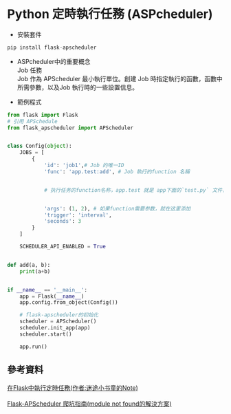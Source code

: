# Python 定時執行任務 (ASPcheduler)

- 安裝套件
```python
pip install flask-apscheduler
```
- ASPcheduler中的重要概念  
Job 任務  
Job 作為 APScheduler 最小執行單位。創建 Job 時指定執行的函數，函數中所需參數，以及Job 執行時的一些設置信息。  

- 範例程式
```python
from flask import Flask
# 引用 APSchedule
from flask_apscheduler import APScheduler


class Config(object):
    JOBS = [
        {
            'id': 'job1',# Job 的唯一ID
            'func': 'app.test:add', # Job 執行的function 名稱


            # 执行任务的function名称，app.test 就是 app下面的`test.py` 文件，`shishi` 是方法名称。文件模块和方法之间用冒号":"，而不是用英文的"."


            'args': (1, 2), # 如果function需要参数，就在这里添加
            'trigger': 'interval',
            'seconds': 3
        }
    ]

    SCHEDULER_API_ENABLED = True


def add(a, b):
    print(a+b)


if __name__ == '__main__':
    app = Flask(__name__)
    app.config.from_object(Config())

    # flask-apscheduler的初始化
    scheduler = APScheduler()
    scheduler.init_app(app)
    scheduler.start()

    app.run()
```


## 參考資料
[在Flask中執行定時任務(作者:迷途小书童的Note)
](https://juejin.cn/post/6999817649291001887)  
[]()  
[Flask-APScheduler 爬坑指南(module not found的解決方案)](https://www.jianshu.com/p/2628f566b31c?u_atoken=594769e5-a129-419d-a665-7e398dd512de&u_asession=01a9YruDu67N1BGgI2H5xEPw3ZduJ-3IVGGJM6e1Z_82r52bXMU6piWNKRiYn-1raKX0KNBwm7Lovlpxjd_P_q4JsKWYrT3W_NKPr8w6oU7K9DZOSciAnCsYLlLE271k_jnHmbkqVcEgdObpAroqY1_GBkFo3NEHBv0PZUm6pbxQU&u_asig=059tO55TWQmGNgVVdK2i_mh2HSglvAvpMC9n4MucpPwQLQ6IJCbJkKc9lZVTK3ymH66M5fQeI5e173iq-EKFnn0j1r84ySwhkBWmrDFRQRp5xDZhAkQEeazvLX9VUIHDls7jAayolQNNF_IcOYAg4jY8_CfRYmg1oidYL1CnPkseT9JS7q8ZD7Xtz2Ly-b0kmuyAKRFSVJkkdwVUnyHAIJzSoDFm_nCmPKOfNsu88Pkj-bzyryXDnJcK7ScIOO55GJ6xbSxAaWh9ph0bRUFW-6vO3h9VXwMyh6PgyDIVSG1W8mfiLo-yz9Xoo-KQpZ55AnW9p7hkxq5Nnkc59BnFNJ_IsEeOrvhD-TkgKw9AK9KUzF_np1q_4Yu5yEbxvnu6z2mWspDxyAEEo4kbsryBKb9Q&u_aref=7NlKP9mrlEqYOndwDn53FO4L9HM%3D)